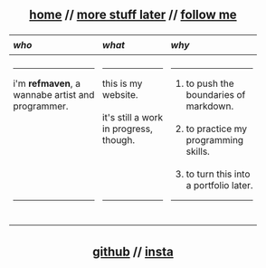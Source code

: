 <head>
<style>
@-webkit-keyframes AnimationName {
    0%{background-position:90% 0%}
    50%{background-position:11% 100%}
    100%{background-position:90% 0%}
}
@-moz-keyframes AnimationName {
    0%{background-position:90% 0%}
    50%{background-position:11% 100%}
    100%{background-position:90% 0%}
}
@-o-keyframes AnimationName {
    0%{background-position:90% 0%}
    50%{background-position:11% 100%}
    100%{background-position:90% 0%}
}
@keyframes AnimationName {
    0%{background-position:90% 0%}
    50%{background-position:11% 100%}
    100%{background-position:90% 0%}
}
</style>
</head>
<div align="center" style="display: flex; justify-content: center; align-items: center; min-height: 12vh;">
  <div style="text-align: center;">
    <h2><span style="text-decoration: underline;">home</span> //
      <a href="">more stuff later</a> //
      <a href="#follow">follow me</a>
    </h2>
    <table style="width: 100%; margin: auto; padding: 5px; border-collapse: collapse; text-align: center;">
      <thead>
        <tr>
          <th align="left" style="padding: 7px;"><em>who</em></th>
          <th align="left" style="padding: 7px;"><em>what</em></th>
          <th align="left" style="padding: 7px;"><em>why</em></th>
        </tr>
      </thead>
      <tbody>
        <tr>
          <td align="left" style="padding: 7px;">
            <hr>
            i'm <strong>refmaven</strong>, a<br>wannabe artist and<br>programmer.
            <br><br><br><br><br><br><br><br>
            <hr>
            <br>
          </td>
          <td align="left" style="padding: 7px;">
            <hr>
            this is my<br>website.
            <br><br>
            it's still a work <br> in progress,<br>though.
            <br><br><br><br><br>
            <hr>
            <br>
          </td>
          <td align="left" style="padding: 7px;">
            <hr><ol>
            <li>to push the<br>boundaries of<br>markdown.</li><br>
            <li>to practice my<br>programming<br>skills.</li><br>
            <li>to turn this into <br>a portfolio later.</li>
            </ol><hr>
            <br>
          </td>
        </tr>
      </tbody>
    </table>  
    <h2 id="follow">
     <a href="https://github.com/refmaven">github</a> //  
     <a href="https://instagram.com/refmaven">insta</a>
    </h2>
  </div>
</div>
